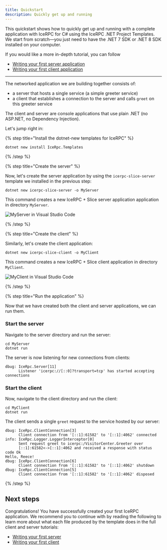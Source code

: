 ```yaml
---
title: Quickstart
description: Quickly get up and running
---
```


This quickstart shows how to quickly get up and running with a complete
application with IceRPC for C# using the IceRPC .NET Project Templates.
We start from scratch—you just need to have the .NET 7 SDK or .NET 8 SDK
installed on your computer.

If you would like a more in-depth tutorial, you can follow

- [Writing your first server application][server-tutorial]
- [Writing your first client application][client-tutorial]

---

The networked application we are building together consists of:

- a server that hosts a single service (a simple greeter service)
- a client that establishes a connection to the server and calls `greet` on
  this greeter service

The client and server are console applications that use plain .NET (no ASP.NET,
no Dependency Injection).

Let's jump right in:

{% step title="Install the dotnet-new templates for IceRPC" %}

```shell {% showTitle=false %}
dotnet new install IceRpc.Templates
```

{% /step %}

{% step title="Create the server" %}

Now, let's create the server application by using the `icerpc-slice-server`
template we installed in the previous step:

```shell
dotnet new icerpc-slice-server -o MyServer
```

This command creates a new IceRPC + Slice server application application in
directory `MyServer`.

![MyServer in Visual Studio Code](/images/MyServer.png)

{% /step %}

{% step title="Create the client" %}

Similarly, let's create the client application:

```shell
dotnet new icerpc-slice-client -o MyClient
```

This command creates a new IceRPC + Slice client application in directory
`MyClient`.

![MyClient in Visual Studio Code](/images/MyClient.png)

{% /step %}

{% step title="Run the application" %}

Now that we have created both the client and server applications, we can run
them.

### Start the server

Navigate to the server directory and run the server:

```shell
cd MyServer
dotnet run
```

The server is now listening for new connections from clients:

```
dbug: IceRpc.Server[11]
      Listener 'icerpc://[::0]?transport=tcp' has started accepting connections
```

### Start the client

Now, navigate to the client directory and run the client:

```shell
cd MyClient
dotnet run
```

The client sends a single `greet` request to the service hosted by our server:

```
dbug: IceRpc.ClientConnection[3]
      Client connection from '[::1]:61582' to '[::1]:4062' connected
info: IceRpc.Logger.LoggerInterceptor[0]
      Sent request greet to icerpc:/VisitorCenter.Greeter over
      [::1]:61582<->[::1]:4062 and received a response with status code Ok
Hello, Reece!
dbug: IceRpc.ClientConnection[6]
      Client connection from '[::1]:61582' to '[::1]:4062' shutdown
dbug: IceRpc.ClientConnection[5]
      Client connection from '[::1]:61582' to '[::1]:4062' disposed
```

{% /step %}

## Next steps

Congratulations! You have successfully created your first IceRPC application.
We recommend you to continue with by reading the following to learn more about
what each file produced by the template does in the full client and server
tutorials:

- [Writing your first server][server-tutorial]
- [Writing your first client][client-tutorial]

[client-tutorial]: /getting-started/using-icerpc/server-client
[server-tutorial]: /getting-started/using-icerpc/server-tutorial
